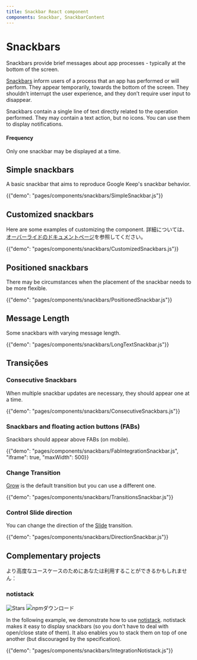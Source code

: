 ```yaml
---
title: Snackbar React component
components: Snackbar, SnackbarContent
---
```


# Snackbars

<p class="description">Snackbars provide brief messages about app processes - typically at the bottom of the screen.</p>

[Snackbars](https://material.io/design/components/snackbars.html) inform users of a process that an app has performed or will perform. They appear temporarily, towards the bottom of the screen. They shouldn’t interrupt the user experience, and they don’t require user input to disappear.

Snackbars contain a single line of text directly related to the operation performed. They may contain a text action, but no icons. You can use them to display notifications.

#### Frequency

Only one snackbar may be displayed at a time.

## Simple snackbars

A basic snackbar that aims to reproduce Google Keep's snackbar behavior.

{{"demo": "pages/components/snackbars/SimpleSnackbar.js"}}

## Customized snackbars

Here are some examples of customizing the component. 詳細については、 [オーバーライドのドキュメントページ](/customization/components/)を参照してください。

{{"demo": "pages/components/snackbars/CustomizedSnackbars.js"}}

## Positioned snackbars

There may be circumstances when the placement of the snackbar needs to be more flexible.

{{"demo": "pages/components/snackbars/PositionedSnackbar.js"}}

## Message Length

Some snackbars with varying message length.

{{"demo": "pages/components/snackbars/LongTextSnackbar.js"}}

## Transições

### Consecutive Snackbars

When multiple snackbar updates are necessary, they should appear one at a time.

{{"demo": "pages/components/snackbars/ConsecutiveSnackbars.js"}}

### Snackbars and floating action buttons (FABs)

Snackbars should appear above FABs (on mobile).

{{"demo": "pages/components/snackbars/FabIntegrationSnackbar.js", "iframe": true, "maxWidth": 500}}

### Change Transition

[Grow](/components/transitions/#grow) is the default transition but you can use a different one.

{{"demo": "pages/components/snackbars/TransitionsSnackbar.js"}}

### Control Slide direction

You can change the direction of the [Slide](/components/transitions/#slide) transition.

{{"demo": "pages/components/snackbars/DirectionSnackbar.js"}}

## Complementary projects

より高度なユースケースのためにあなたは利用することができるかもしれません：

### notistack

![Stars](https://img.shields.io/github/stars/iamhosseindhv/notistack.svg?style=social&label=Stars) ![npmダウンロード](https://img.shields.io/npm/dm/notistack.svg)

In the following example, we demonstrate how to use [notistack](https://github.com/iamhosseindhv/notistack). notistack makes it easy to display snackbars (so you don't have to deal with open/close state of them). It also enables you to stack them on top of one another (but discouraged by the specification).

{{"demo": "pages/components/snackbars/IntegrationNotistack.js"}}